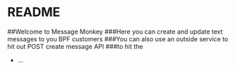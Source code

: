 # README

 ##Welcome to Message Monkey
 ###Here you can create and update text messages to you BPF customers
 ###You can also use an outside service to hit out POST create message API
 ###to hit the
* ...

